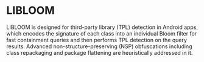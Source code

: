 # LIBLOOM
LIBLOOM is designed for third-party library (TPL) detection in Android apps, which encodes the signature of each class into an individual Bloom filter for fast containment queries and then performs TPL detection on the query results. Advanced non-structure-preserving (NSP) obfuscations including class repackaging and package flattening are heuristically addressed in it.
